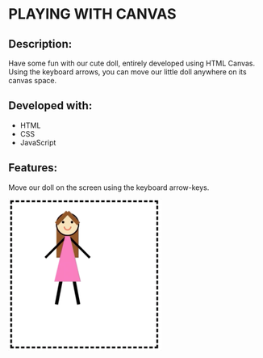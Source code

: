 # PLAYING WITH CANVAS

## Description:

Have some fun with our cute doll, entirely developed using HTML Canvas. Using the keyboard arrows, you can move our little doll anywhere on its canvas space. 

## Developed with: 

- HTML
- CSS
- JavaScript

## Features:

Move our doll on the screen using the keyboard arrow-keys.

<img height='300px' src='./demo.gif' />
